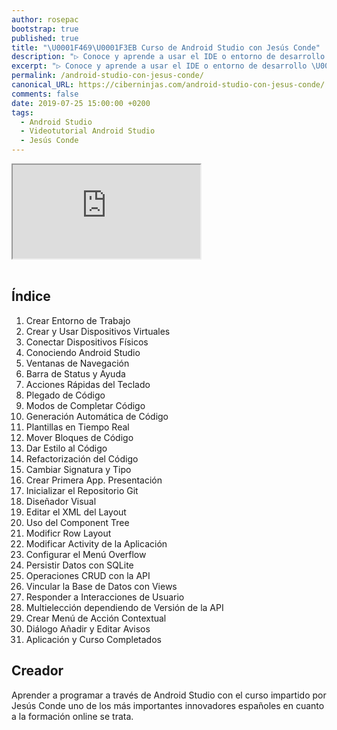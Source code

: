 ```yaml
---
author: rosepac
bootstrap: true
published: true
title: "\U0001F469‍\U0001F3EB Curso de Android Studio con Jesús Conde"
description: "▷ Conoce y aprende a usar el IDE o entorno de desarrollo \U0001F4F2 Android Studio con este curso online del formador \U0001F468‍\U0001F3EB Jesús Conde"
excerpt: "▷ Conoce y aprende a usar el IDE o entorno de desarrollo \U0001F4F2 Android Studio con este curso online del formador \U0001F468‍\U0001F3EB Jesús Conde"
permalink: /android-studio-con-jesus-conde/
canonical_URL: https://ciberninjas.com/android-studio-con-jesus-conde/
comments: false
date: 2019-07-25 15:00:00 +0200
tags:
  - Android Studio
  - Videotutorial Android Studio
  - Jesús Conde
---
```


<div class="embed-responsive embed-responsive-16by9">
  <iframe class="embed-responsive-item" src="https://www.youtube-nocookie.com/embed/videoseries?list=PLEtcGQaT56chEhBYGzWJo8V5mmQABmRJe" allowfullscreen></iframe>
</div><br/>

## Índice

1. Crear Entorno de Trabajo
2. Crear y Usar Dispositivos Virtuales
3. Conectar Dispositivos Físicos
4. Conociendo Android Studio
5. Ventanas de Navegación
6. Barra de Status y Ayuda
7. Acciones Rápidas del Teclado
8. Plegado de Código
9. Modos de Completar Código
10. Generación Automática de Código
11. Plantillas en Tiempo Real
12. Mover Bloques de Código
13. Dar Estilo al Código
14. Refactorización del Código
15. Cambiar Signatura y Tipo
16. Crear Primera App. Presentación
17. Inicializar el Repositorio Git
18. Diseñador Visual
19. Editar el XML del Layout
20. Uso del Component Tree
21. Modificr Row Layout
22. Modificar Activity de la Aplicación
23. Configurar el Menú Overflow
24. Persistir Datos con SQLite
25. Operaciones CRUD con la API
26. Vincular la Base de Datos con Views
27. Responder a Interacciones de Usuario
28. Multielección dependiendo de Versión de la API
29. Crear Menú de Acción Contextual
30. Diálogo Añadir y Editar Avisos
31. Aplicación y Curso Completados

## Creador

Aprender a programar a través de Android Studio con el curso impartido por Jesús Conde uno de los más importantes innovadores españoles en cuanto a la formación online se trata.